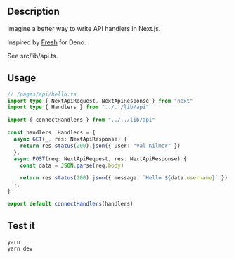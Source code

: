 ## Description

Imagine a better way to write API handlers in Next.js.

Inspired by [Fresh](https://fresh.deno.dev/) for Deno.

See src/lib/api.ts.

## Usage

```ts
// /pages/api/hello.ts
import type { NextApiRequest, NextApiResponse } from "next"
import type { Handlers } from "../../lib/api"

import { connectHandlers } from "../../lib/api"

const handlers: Handlers = {
  async GET(_, res: NextApiResponse) {
    return res.status(200).json({ user: "Val Kilmer" })
  },
  async POST(req: NextApiRequest, res: NextApiResponse) {
    const data = JSON.parse(req.body)

    return res.status(200).json({ message: `Hello ${data.username}` })
  },
}

export default connectHandlers(handlers)

```

## Test it

```sh
yarn
yarn dev
```
